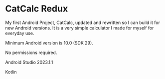 # CatCalc Redux

My first Android Project, CatCalc, updated and rewritten so I can build it for new Android versions. It is a very simple calculator I made for myself for everyday use.

Minimum Android version is 10.0 (SDK 29).

No permissions required.

Android Studio 2023.1.1

Kotlin

